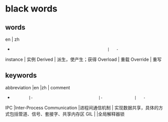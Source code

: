 # black words

## words

en                                              |   zh
-                                               |   -
instance                                        |   实例
Derived                                         |   派生，使产生；获得
Overload                                        |   重载
Override                                        |   重写

## keywords

abbreviation |en                            |zh             |   comment
-            |-                             |-              |   -
IPC          |Inter-Process Communication   |进程间通信机制    |  实现数据共享，具体的方式包括管道、信号、套接字、共享内存区
GIL          |                              |全局解释器锁
